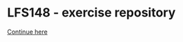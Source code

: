 # LFS148 - exercise repository


[Continue here](https://trainingportal.linuxfoundation.org/learn/course/getting-started-with-opentelemetry-lfs148/hands-on-lab-manual-instrumentation-metrics/instruments-to-measure-golden-signals?page=5)

